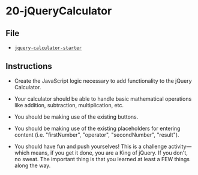 # 20-jQueryCalculator

## File

- [`jquery-calculator-starter`](Unsolved/jquery-calculator.html)

## Instructions

- Create the JavaScript logic necessary to add functionality to the jQuery Calculator.

- Your calculator should be able to handle basic mathematical operations like addition, subtraction, multiplication, etc.

- You should be making use of the existing buttons.

- You should be making use of the existing placeholders for entering content (i.e. "firstNumber", "operator", "secondNumber", "result").

- You should have fun and push yourselves! This is a challenge activity—which means, if you get it done, you are a King of jQuery. If you don't, no sweat. The important thing is that you learned at least a FEW things along the way.
